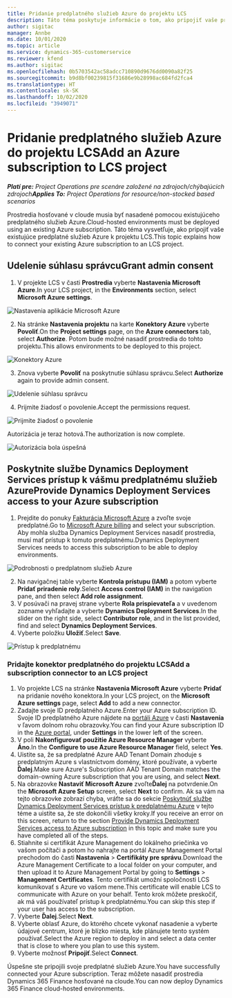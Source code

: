 ```yaml
---
title: Pridanie predplatného služieb Azure do projektu LCS
description: Táto téma poskytuje informácie o tom, ako pripojiť vaše predplatné služieb Azure k projektu LCS.
author: sigitac
manager: Annbe
ms.date: 10/01/2020
ms.topic: article
ms.service: dynamics-365-customerservice
ms.reviewer: kfend
ms.author: sigitac
ms.openlocfilehash: 0b5703542ac58adcc710890d9676dd0090a82f25
ms.sourcegitcommit: b9d8bf00239815f31686e9b28998ac684fd2fca4
ms.translationtype: HT
ms.contentlocale: sk-SK
ms.lasthandoff: 10/02/2020
ms.locfileid: "3949071"
---
```

# <a name="add-an-azure-subscription-to-lcs-project"></a><span data-ttu-id="fbb18-103">Pridanie predplatného služieb Azure do projektu LCS</span><span class="sxs-lookup"><span data-stu-id="fbb18-103">Add an Azure subscription to LCS project</span></span>

<span data-ttu-id="fbb18-104">_**Platí pre:** Project Operations pre scenáre založené na zdrojoch/chýbajúcich zdrojoch_</span><span class="sxs-lookup"><span data-stu-id="fbb18-104">_**Applies To:** Project Operations for resource/non-stocked based scenarios_</span></span>

<span data-ttu-id="fbb18-105">Prostredia hosťované v cloude musia byť nasadené pomocou existujúceho predplatného služieb Azure.</span><span class="sxs-lookup"><span data-stu-id="fbb18-105">Cloud-hosted environments must be deployed using an existing Azure subscription.</span></span> <span data-ttu-id="fbb18-106">Táto téma vysvetľuje, ako pripojiť vaše existujúce predplatné služieb Azure k projektu LCS.</span><span class="sxs-lookup"><span data-stu-id="fbb18-106">This topic explains how to connect your existing Azure subscription to an LCS project.</span></span> 

## <a name="grant-admin-consent"></a><span data-ttu-id="fbb18-107">Udelenie súhlasu správcu</span><span class="sxs-lookup"><span data-stu-id="fbb18-107">Grant admin consent</span></span>

1. <span data-ttu-id="fbb18-108">V projekte LCS v časti **Prostredia** vyberte **Nastavenia Microsoft Azure**.</span><span class="sxs-lookup"><span data-stu-id="fbb18-108">In your LCS project, in the **Environments** section, select **Microsoft Azure settings**.</span></span>

![Nastavenia aplikácie Microsoft Azure](./media/1MicrosoftAzureSettings.png)

2. <span data-ttu-id="fbb18-110">Na stránke **Nastavenia projektu** na karte **Konektory Azure** vyberte **Povoliť**.</span><span class="sxs-lookup"><span data-stu-id="fbb18-110">On the **Project settings** page, on the **Azure connectors** tab, select **Authorize**.</span></span> <span data-ttu-id="fbb18-111">Potom bude možné nasadiť prostredia do tohto projektu.</span><span class="sxs-lookup"><span data-stu-id="fbb18-111">This allows environments to be deployed to this project.</span></span>

![Konektory Azure](./media/2AzureConnectors.png)

3. <span data-ttu-id="fbb18-113">Znova vyberte **Povoliť** na poskytnutie súhlasu správcu.</span><span class="sxs-lookup"><span data-stu-id="fbb18-113">Select **Authorize** again to provide admin consent.</span></span>

![Udelenie súhlasu správcu](./media/3GrantAdminConsent.png)

4. <span data-ttu-id="fbb18-115">Prijmite žiadosť o povolenie.</span><span class="sxs-lookup"><span data-stu-id="fbb18-115">Accept the permissions request.</span></span>

![Prijmite žiadosť o povolenie](./media/4AcceptPermissionRequest.png)

<span data-ttu-id="fbb18-117">Autorizácia je teraz hotová.</span><span class="sxs-lookup"><span data-stu-id="fbb18-117">The authorization is now complete.</span></span> 

![Autorizácia bola úspešná](./media/5AuthorizationComplete.png)

## <a name="provide-dynamics-deployment-services-access-to-your-azure-subscription"></a><a name="provide"></a><span data-ttu-id="fbb18-119">Poskytnite službe Dynamics Deployment Services prístup k vášmu predplatnému služieb Azure</span><span class="sxs-lookup"><span data-stu-id="fbb18-119">Provide Dynamics Deployment Services access to your Azure subscription</span></span>

1. <span data-ttu-id="fbb18-120">Prejdite do ponuky [Fakturácia Microsoft Azure](https://portal.azure.com/#blade/Microsoft\_Azure\_Billing/SubscriptionsBlade) a zvoľte svoje predplatné.</span><span class="sxs-lookup"><span data-stu-id="fbb18-120">Go to [Microsoft Azure billing](https://portal.azure.com/#blade/Microsoft\_Azure\_Billing/SubscriptionsBlade) and select your subscription.</span></span> <span data-ttu-id="fbb18-121">Aby mohla služba Dynamics Deployment Services nasadiť prostredia, musí mať prístup k tomuto predplatnému.</span><span class="sxs-lookup"><span data-stu-id="fbb18-121">Dynamics Deployment Services needs to access this subscription to be able to deploy environments.</span></span>

![Podrobnosti o predplatnom služieb Azure](./media/6AzureSubscription.png)

2. <span data-ttu-id="fbb18-123">Na navigačnej table vyberte **Kontrola prístupu (IAM)** a potom vyberte **Pridať priradenie roly**.</span><span class="sxs-lookup"><span data-stu-id="fbb18-123">Select **Access control (IAM)** in the navigation pane, and then select **Add role assignment**.</span></span>
3. <span data-ttu-id="fbb18-124">V posúvači na pravej strane vyberte **Rola prispievateľa** a v uvedenom zozname vyhľadajte a vyberte **Dynamics Deployment Services**.</span><span class="sxs-lookup"><span data-stu-id="fbb18-124">In the slider on the right side, select **Contributor role**, and in the list provided, find and select **Dynamics Deployment Services**.</span></span> 
4. <span data-ttu-id="fbb18-125">Vyberte položku **Uložiť**.</span><span class="sxs-lookup"><span data-stu-id="fbb18-125">Select **Save**.</span></span>

![Prístup k predplatnému](./media/7SubscriptionAccess.png)

### <a name="add-a-subscription-connector-to-an-lcs-project"></a><span data-ttu-id="fbb18-127">Pridajte konektor predplatného do projektu LCS</span><span class="sxs-lookup"><span data-stu-id="fbb18-127">Add a subscription connector to an LCS project</span></span>

1. <span data-ttu-id="fbb18-128">Vo projekte LCS na stránke **Nastavenia Microsoft Azure** vyberte **Pridať** na pridanie nového konektora.</span><span class="sxs-lookup"><span data-stu-id="fbb18-128">In your LCS project, on the **Microsoft Azure settings** page, select **Add** to add a new connector.</span></span>
2. <span data-ttu-id="fbb18-129">Zadajte svoje ID predplatného Azure.</span><span class="sxs-lookup"><span data-stu-id="fbb18-129">Enter your Azure subscription ID.</span></span> <span data-ttu-id="fbb18-130">Svoje ID predplatného Azure nájdete na [portáli Azure](https://ms.portal.azure.com/) v časti **Nastavenia** v ľavom dolnom rohu obrazovky.</span><span class="sxs-lookup"><span data-stu-id="fbb18-130">You can find your Azure subscription ID in the [Azure portal](https://ms.portal.azure.com/), under  **Settings**  in the lower left of the screen.</span></span>
3. <span data-ttu-id="fbb18-131">V poli **Nakonfigurovať použitie Azure Resource Manager** vyberte **Áno**.</span><span class="sxs-lookup"><span data-stu-id="fbb18-131">In the **Configure to use Azure Resource Manager** field, select **Yes**.</span></span>
4. <span data-ttu-id="fbb18-132">Uistite sa, že sa predplatné Azure AAD Tenant Domain zhoduje s predplatným Azure s vlastníctvom domény, ktoré používate, a vyberte **Ďalej**.</span><span class="sxs-lookup"><span data-stu-id="fbb18-132">Make sure Azure's Subscription AAD Tenant Domain matches the domain-owning Azure subscription that you are using, and select **Next**.</span></span>
5. <span data-ttu-id="fbb18-133">Na obrazovke **Nastaviť Microsoft Azure** zvoľte**Ďalej** na potvrdenie.</span><span class="sxs-lookup"><span data-stu-id="fbb18-133">On the **Microsoft Azure Setup** screen, select **Next** to confirm.</span></span> <span data-ttu-id="fbb18-134">Ak sa vám na tejto obrazovke zobrazí chyba, vráťte sa do sekcie [Poskytnúť službe Dynamics Deployment Services prístup k predplatnému Azure](#provide) v tejto téme a uistite sa, že ste dokončili všetky kroky.</span><span class="sxs-lookup"><span data-stu-id="fbb18-134">If you receive an error on this screen, return to the section [Provide Dynamics Deployment Services access to Azure subscription](#provide) in this topic and make sure you have completed all of the steps.</span></span>
6. <span data-ttu-id="fbb18-135">Stiahnite si certifikát Azure Management do lokálneho priečinka vo vašom počítači a potom ho nahrajte na portál Azure Management Portal prechodom do časti **Nastavenia** > **Certifikáty pre správu**.</span><span class="sxs-lookup"><span data-stu-id="fbb18-135">Download the Azure Management Certificate to a local folder on your computer, and then upload it to Azure Management Portal by going to **Settings** > **Management Certificates**.</span></span> <span data-ttu-id="fbb18-136">Tento certifikát umožní spoločnosti LCS komunikovať s Azure vo vašom mene.</span><span class="sxs-lookup"><span data-stu-id="fbb18-136">This certificate will enable LCS to communicate with Azure on your behalf.</span></span> <span data-ttu-id="fbb18-137">Tento krok môžete preskočiť, ak má váš používateľ prístup k predplatnému.</span><span class="sxs-lookup"><span data-stu-id="fbb18-137">You can skip this step if your user has access to the subscription.</span></span>
7. <span data-ttu-id="fbb18-138">Vyberte **Ďalej**.</span><span class="sxs-lookup"><span data-stu-id="fbb18-138">Select  **Next**.</span></span>
8. <span data-ttu-id="fbb18-139">Vyberte oblasť Azure, do ktorého chcete vykonať nasadenie a vyberte údajové centrum, ktoré je blízko miesta, kde plánujete tento systém používať.</span><span class="sxs-lookup"><span data-stu-id="fbb18-139">Select the Azure region to deploy in and select a data center that is close to where you plan to use this system.</span></span>
9.  <span data-ttu-id="fbb18-140">Vyberte možnosť **Pripojiť**.</span><span class="sxs-lookup"><span data-stu-id="fbb18-140">Select  **Connect**.</span></span>

<span data-ttu-id="fbb18-141">Úspešne ste pripojili svoje predplatné služieb Azure.</span><span class="sxs-lookup"><span data-stu-id="fbb18-141">You have successfully connected your Azure subscription.</span></span> <span data-ttu-id="fbb18-142">Teraz môžete nasadiť prostredia Dynamics 365 Finance hosťované na cloude.</span><span class="sxs-lookup"><span data-stu-id="fbb18-142">You can now deploy Dynamics 365 Finance cloud-hosted environments.</span></span>


